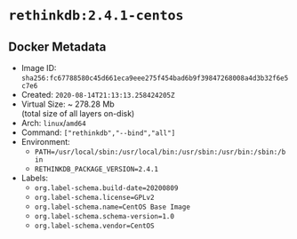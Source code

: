 # `rethinkdb:2.4.1-centos`

## Docker Metadata

- Image ID: `sha256:fc67788580c45d661eca9eee275f454bad6b9f39847268008a4d3b32f6e5c7e6`
- Created: `2020-08-14T21:13:13.258424205Z`
- Virtual Size: ~ 278.28 Mb  
  (total size of all layers on-disk)
- Arch: `linux`/`amd64`
- Command: `["rethinkdb","--bind","all"]`
- Environment:
  - `PATH=/usr/local/sbin:/usr/local/bin:/usr/sbin:/usr/bin:/sbin:/bin`
  - `RETHINKDB_PACKAGE_VERSION=2.4.1`
- Labels:
  - `org.label-schema.build-date=20200809`
  - `org.label-schema.license=GPLv2`
  - `org.label-schema.name=CentOS Base Image`
  - `org.label-schema.schema-version=1.0`
  - `org.label-schema.vendor=CentOS`
